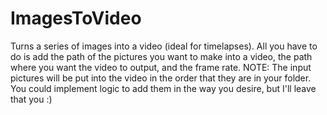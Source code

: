 # ImagesToVideo
Turns a series of images into a video (ideal for timelapses). All you have to do is add the path of the pictures you want to make into a video, the path where you want the video to output, and the frame rate. NOTE: The input pictures will be put into the video in the order that they are in your folder. You could implement logic to add them in the way you desire, but I'll leave that you :) 
